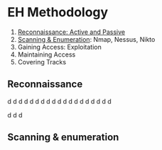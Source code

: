 # EH Methodology
1. [Reconnaissance: Active and Passive](#reconnaissance)
2. [Scanning & Enumeration](#Scanning-&-enumeration): Nmap, Nessus, Nikto
3. Gaining Access: Exploitation
4. Maintaining Access
5. Covering Tracks

## Reconnaissance

d
d
d
d
d
d
d
d
d
d
d
d
d
d
d
d
d
d
d

d
d
d





















## Scanning & enumeration
<!--stackedit_data:
eyJoaXN0b3J5IjpbMTI5MTc5MjY0NV19
-->